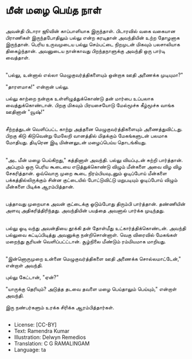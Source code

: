 # மீன் மழை பெய்த நாள்

##
அவன்தி பிடாரா ஜூவின் காப்பாளியாக இருந்தாள். பிடாரவில் வகை வகையான பிராணிகள் இருந்தபோதிலும் பல்லு என்ற  கரடிதான் அவந்தியின் உற்ற தோழனாக இருந்தான். பெரிய உருவமுடைய பல்லு செம்பட்டை நிறமுடன் மிகவும் பலசாலியாக திகைழ்ந்தான். அவனுடைய நான்காவது பிறந்தநாளுக்கு அவந்தி ஒரு பார்டி வைத்தாள்.

##
"பல்லு, உன்னால் எல்லா மெழுகுவர்த்திகளையும் ஒன்றாக ஊதி அணைக்க முடியுமா?"

"தாரளமாக!" என்றான் பல்லு.

பல்லு காற்றை நன்றாக உள்ளிழுத்துக்கொண்டு தன் மார்பை உப்பலாக வைத்துக்கொண்டான். பிறகு மிகவும் பிரயசையோடு மேல்மூச்சு கீழ்மூச்சு வாங்க ஊதினான் "வூஷ்!"

##
சீற்றத்துடன் வெளிப்பட்ட காற்று அத்தனை மெழுகுவர்த்திகளையும் அணைத்துவிட்டது. பிறகு கிடு கிடுவென்று மேலேறி வானத்தில் மிதக்கும் மேகங்களுடன் பலமாக மோதியது. திடிரென இடி மின்னலுடன் மழைப்பெய்ய தொடங்கியது.

##
"அட மீன் மழை பெய்கிறது," கத்தினாள் அவந்தி. பல்லு வியப்புடன் சுற்றி பார்த்தான். அப்புறம் ஒரு பெரிய கூடையை எடுத்துக்கொண்டு விழும் மீன்களை அவை விழ விழ சேகரித்தான். ஒவ்வொரு முறை கூடை நிரம்பியவுடனும் ஓடிப்போய் மீன்களை பக்கத்தில்லிருக்கும் சின்ன குட்டையில் போட்டுவிட்டு மறுபடியும் ஓடிப்போய் விழும் மீன்களை பிடிக்க ஆரம்பித்தான்.

##
பத்தாவது முறையாக அவன் குட்டைக்கு ஓடும்போது திரும்பி பார்த்தான். தண்ணியின் அளவு அதிகரித்திரிந்தது. அவந்தியின் பயத்தை அவனால் பார்க்க முடிந்தது.  

##
பல்லு ஓடி வந்து அவன்தியை தூக்கி தன் தோள்மீது உட்கார்த்திக்கொண்டன். அவந்தி பல்லுவை கட்டிப்பிடித்து அவனுக்கு நன்றிசொன்னாள். வெகு விரைவில் மேகங்கள் மறைந்து சூரியன் வெளிப்பட்ட்டான். சூழ்நிலை மீண்டும் ரம்மியமாக மாறியது.

##
"இன்னொருமுறை உன்னை மெழுகுவர்த்திகளை ஊதி அணைக்க சொல்லமாட்டேன்," என்றாள் அவந்தி.

புல்லு கேட்டான், "ஏன்?"

"யாருக்கு தெரியும்? அடுத்த தடவை தவளை மழை பெய்தாலும் பெய்யும்," என்றாள் அவந்தி.

இரு நண்பர்களும் உரக்க சிரிக்க ஆரம்பித்தார்கள்.

##
* License: [CC-BY]
* Text: Ramendra Kumar
* Illustration: Delwyn Remedios
* Translation: C G RAMALINGAM
* Language: ta
